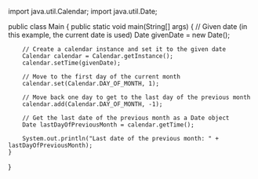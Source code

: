 import java.util.Calendar;
import java.util.Date;

public class Main {
    public static void main(String[] args) {
        // Given date (in this example, the current date is used)
        Date givenDate = new Date();

        // Create a calendar instance and set it to the given date
        Calendar calendar = Calendar.getInstance();
        calendar.setTime(givenDate);

        // Move to the first day of the current month
        calendar.set(Calendar.DAY_OF_MONTH, 1);

        // Move back one day to get to the last day of the previous month
        calendar.add(Calendar.DAY_OF_MONTH, -1);

        // Get the last date of the previous month as a Date object
        Date lastDayOfPreviousMonth = calendar.getTime();

        System.out.println("Last date of the previous month: " + lastDayOfPreviousMonth);
    }
}
